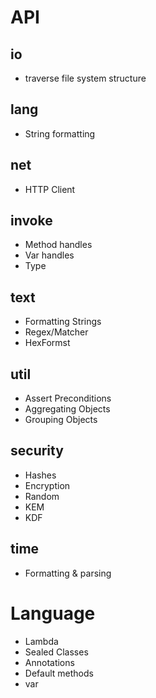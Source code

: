 # API 

## io

* traverse file system structure

## lang

* String formatting

## net

* HTTP Client

## invoke

* Method handles
* Var handles
* Type

## text

* Formatting Strings
* Regex/Matcher
* HexFormst

## util

* Assert Preconditions
* Aggregating Objects
* Grouping Objects

## security

* Hashes
* Encryption
* Random
* KEM
* KDF

## time

* Formatting & parsing

# Language

* Lambda
* Sealed Classes
* Annotations
* Default methods
* var


